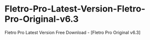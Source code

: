 # Fletro-Pro-Latest-Version-Fletro-Pro-Original-v6.3
Fletro Pro Latest Version Free Download - [Fletro Pro Original v6.3]
